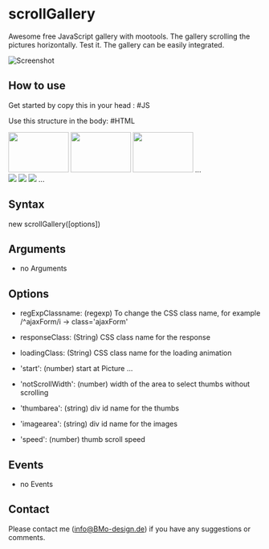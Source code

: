 scrollGallery 
==========

Awesome free JavaScript gallery with mootools. The gallery scrolling the pictures horizontally. Test it. The gallery can be easily integrated.


![Screenshot](http://software.BMo-design.de/images/scrollGallery.png)

How to use
----------

Get started by copy this in your head :
    #JS
    <script type="text/javascript">
    window.addEvent('domready', function() {
        var myscrollGallery = new scrollGallery();
    });
    </script>



Use this structure in the body:
 #HTML
 <div id="gallery">
         <div id="scrollGalleryHead">		
		<div id="thumbarea">
			<div id="thumbareaContent">
                            <img  src="fotos/image1.jpg" width="120" height="80" alt="" />
                            <img  src="fotos/image2.jpg" width="120" height="80" alt="" />
                            <img  src="fotos/image3.jpg" width="120" height="80" alt="" />
				...
                     </div> 
		</div> 
	 </div>
	 <div id="scrollGalleryFoot">
		<div id="imagearea">
			<div id="imageareaContent">
                            <img  src="fotos/image1.jpg"  />
                            <img  src="fotos/image2.jpg"  />
                            <img  src="fotos/image3.jpg"  />
   				...
                     </div> 
		</div> 
	</div>
 </div>


  
Syntax
------

  new scrollGallery([options])
  
Arguments
---------

- no Arguments

Options
-------

* regExpClassname: (regexp) To change the CSS class name, for example /^ajaxForm/i  -> class='ajaxForm'	
* responseClass: (String) CSS class name for the response 
* loadingClass: (String) CSS class name for the loading animation

* 'start': (number) start at Picture ...
* 'notScrollWidth': (number) width of the area to select thumbs without scrolling
* 'thumbarea': (string) div id name for the thumbs
* 'imagearea': (string) div id name for the images 
* 'speed': (number) thumb scroll speed

Events
------

- no Events

Contact
-----------
Please contact me (info@BMo-design.de) if you have any suggestions or comments.
